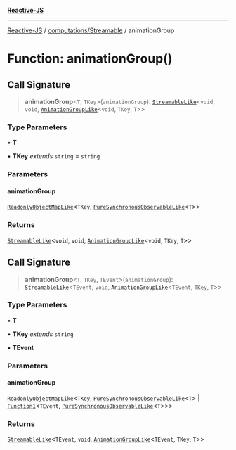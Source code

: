 [**Reactive-JS**](../../../README.md)

***

[Reactive-JS](../../../README.md) / [computations/Streamable](../README.md) / animationGroup

# Function: animationGroup()

## Call Signature

> **animationGroup**\<`T`, `TKey`\>(`animationGroup`): [`StreamableLike`](../../interfaces/StreamableLike.md)\<`void`, `void`, [`AnimationGroupLike`](../interfaces/AnimationGroupLike.md)\<`void`, `TKey`, `T`\>\>

### Type Parameters

• **T**

• **TKey** *extends* `string` = `string`

### Parameters

#### animationGroup

[`ReadonlyObjectMapLike`](../../../collections/type-aliases/ReadonlyObjectMapLike.md)\<`TKey`, [`PureSynchronousObservableLike`](../../interfaces/PureSynchronousObservableLike.md)\<`T`\>\>

### Returns

[`StreamableLike`](../../interfaces/StreamableLike.md)\<`void`, `void`, [`AnimationGroupLike`](../interfaces/AnimationGroupLike.md)\<`void`, `TKey`, `T`\>\>

## Call Signature

> **animationGroup**\<`T`, `TKey`, `TEvent`\>(`animationGroup`): [`StreamableLike`](../../interfaces/StreamableLike.md)\<`TEvent`, `void`, [`AnimationGroupLike`](../interfaces/AnimationGroupLike.md)\<`TEvent`, `TKey`, `T`\>\>

### Type Parameters

• **T**

• **TKey** *extends* `string`

• **TEvent**

### Parameters

#### animationGroup

[`ReadonlyObjectMapLike`](../../../collections/type-aliases/ReadonlyObjectMapLike.md)\<`TKey`, [`PureSynchronousObservableLike`](../../interfaces/PureSynchronousObservableLike.md)\<`T`\> \| [`Function1`](../../../functions/type-aliases/Function1.md)\<`TEvent`, [`PureSynchronousObservableLike`](../../interfaces/PureSynchronousObservableLike.md)\<`T`\>\>\>

### Returns

[`StreamableLike`](../../interfaces/StreamableLike.md)\<`TEvent`, `void`, [`AnimationGroupLike`](../interfaces/AnimationGroupLike.md)\<`TEvent`, `TKey`, `T`\>\>
